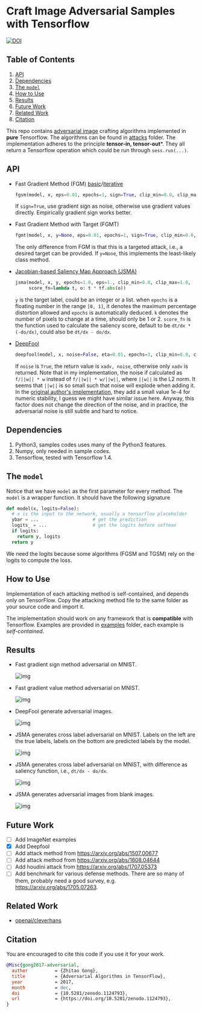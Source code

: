 Craft Image Adversarial Samples with Tensorflow
===============================================

[![DOI](https://zenodo.org/badge/77407674.svg)](https://zenodo.org/badge/latestdoi/77407674)

## Table of Contents

1. [API](#api)
2. [Dependencies](#dependencies)
3. [The `model`](#the-model)
4. [How to Use](#how-to-use)
5. [Results](#results)
6. [Future Work](#future-work)
7. [Related Work](#related-work)
8. [Citation](#citation)

This repo contains [adversarial image](https://arxiv.org/abs/1312.6199) crafting algorithms implemented in
**pure** Tensorflow.  The algorithms can be found in [attacks](attacks) folder.  The
implementation adheres to the principle **tensor-in, tensor-out***.  They all
return a Tensorflow operation which could be run through `sess.run(...)`.

## API

- Fast Gradient Method (FGM) [basic](https://arxiv.org/abs/1412.6572/)/[iterative](https://arxiv.org/abs/1607.02533)

  ```python
  fgsm(model, x, eps=0.01, epochs=1, sign=True, clip_min=0.0, clip_max=1.0)
  ```

  If `sign=True`, use gradient sign as noise, otherwise use gradient values
  directly.  Empirically gradient sign works better.

- Fast Gradient Method with Target (FGMT)

  ```python
  fgmt(model, x, y=None, eps=0.01, epochs=1, sign=True, clip_min=0.0, clip_max=1.0):
  ```

  The only difference from FGM is that this is a targeted attack, i.e., a
  desired target can be provided.  If `y=None`, this implements the least-likely
  class method.

- [Jacobian-based Saliency Map Approach (JSMA)](https://arxiv.org/abs/1511.07528)

  ```python
  jsma(model, x, y, epochs=1.0, eps=1., clip_min=0.0, clip_max=1.0,
       score_fn=lambda t, o: t * tf.abs(o))
  ```

  `y` is the target label, could be an integer or a list.  when `epochs` is a
  floating number in the range `[0, 1]`, it denotes the maximum percentage
  distortion allowed and `epochs` is automatically deduced.  `k` denotes the
  number of pixels to change at a time, should only be 1 or 2.  `score_fn` is
  the function used to calculate the saliency score, default to be `dt/dx *
  (-do/dx)`, could also be `dt/dx - do/dx`.

- [DeepFool](https://arxiv.org/abs/1511.04599)

  ```python
  deepfool(model, x, noise=False, eta=0.01, epochs=3, clip_min=0.0, clip_max=1.0, min_prob=0.0)
  ```

  If `noise` is `True`, the return value is `xadv, noise`, otherwise only `xadv`
  is returned.  Note that in my implementation, the noise if calculated as
  `f/||w|| * w` instead of `f/||w|| * w/||w||`, where `||w||` is the L2 norm.
  It seems that `||w||` is so small such that noise will explode when adding
  it.  In the [original author's implementation](https://github.com/LTS4/DeepFool/blob/master/Python/deepfool.py#L71), they add a small value 1e-4
  for numeric stability, I guess we might have similar issue here.  Anyway, this
  factor does not change the direction of the noise, and in practice, the
  adversarial noise is still subtle and hard to notice.

## Dependencies

1. Python3, samples codes uses many of the Python3 features.
2. Numpy, only needed in sample codes.
3. Tensorflow, tested with Tensorflow 1.4.

## The `model`

Notice that we have `model` as the first parameter for every method.  The
`model` is a wrapper function.  It should have the following signature

```python
def model(x, logits=False):
  # x is the input to the network, usually a tensorflow placeholder
  ybar = ...                    # get the prediction
  logits_ = ...                 # get the logits before softmax
  if logits:
    return y, logits
  return y
```

We need the logits because some algorithms (FGSM and TGSM) rely on the logits to
compute the loss.

## How to Use

Implementation of each attacking method is self-contained, and depends only on
TensorFlow.  Copy the attacking method file to the same folder as your source
code and import it.

The implementation should work on any framework that is **compatible** with
Tensorflow.  Examples are provided in [examples](examples) folder, each example
is *self-contained*.

## Results

- Fast gradient sign method adversarial on MNIST.

  ![img](img/fgsm_mnist.png)

- Fast gradient value method adversarial on MNIST.

  ![img](img/fgvm_mnist.png)

- DeepFool generate adversarial images.

  ![img](img/deepfool_mnist.png)

- JSMA generates cross label adversarial on MNIST.  Labels on the left are the
  true labels, labels on the bottom are predicted labels by the model.

  ![img](img/jsma_mnist.png)

- JSMA generates cross label adversarial on MNIST, with difference as saliency
  function, i.e., `dt/dx - do/dx`.

  ![img](img/jsma_mnist_diff.png)

- JSMA generates adversarial images from blank images.

  ![img](img/jsma_mnist_scratch.png)

## Future Work

- [ ] Add ImageNet examples
- [x] Add Deepfool
- [ ] Add attack method from https://arxiv.org/abs/1507.00677
- [ ] Add attack method from https://arxiv.org/abs/1608.04644
- [ ] Add houdini attack from https://arxiv.org/abs/1707.05373
- [ ] Add benchmark for various defense methods.  There are so many of them,
  probably need a good survey, e.g. https://arxiv.org/abs/1705.07263.

## Related Work

- [openai/cleverhans](https://github.com/openai/cleverhans)

## Citation

You are encouraged to cite this code if you use it for your work.

```bibtex
@Misc{gong2017-adversarial,
  author          = {Zhitao Gong},
  title           = {Adversarial Algorithms in TensorFlow},
  year            = 2017,
  month           = dec,
  doi             = {10.5281/zenodo.1124793},
  url             = {https://doi.org/10.5281/zenodo.1124793},
}
```
